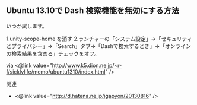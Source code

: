 ## Ubuntu 13.10で Dash 検索機能を無効にする方法

いつか試します。

1.unity-scope-home を消す
2.ランチャーの「システム設定」->「セキュリティとプライバシー」->「Search」タブ->「Dashで検索するとき」->「オンラインの検索結果を含める」チェックをオフ。

via <@link value="http://www.k5.dion.ne.jp/~r-f/sicklylife/memo/ubuntu1310/index.html" />
 

関連

* <@link value="http://d.hatena.ne.jp/igapyon/20130816" />
